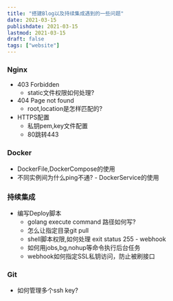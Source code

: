 ```yaml
---
title: "搭建Blog以及持续集成遇到的一些问题"
date: 2021-03-15
publishdate: 2021-03-15
lastmod: 2021-03-15
draft: false
tags: ["website"]
---
```


### Nginx
   - 403 Forbidden
      - static文件权限如何处理?
   - 404 Page not found
      - root,location是怎样匹配的?
   - HTTPS配置
      - 私钥pem,key文件配置
      - 80跳转443
      
### Docker
   - DockerFile,DockerCompose的使用
   - 不同实例间为什么ping不通?
   	- DockerService的使用
   	
### 持续集成
   - 编写Deploy脚本
      - golang execute command 路径如何写? 
      - 怎么让指定目录git pull
      - shell脚本权限,如何处理 exit status 255
    - webhook
      - 如何用jobs,bg,nohup等命令执行后台任务
      - webhook如何指定SSL私钥访问，防止被刷接口
      
### Git
   - 如何管理多个ssh key?

